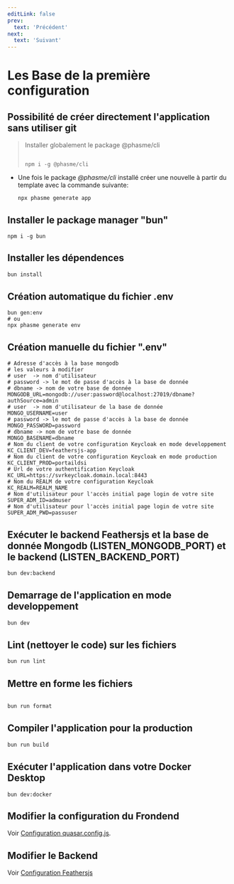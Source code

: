 ```yaml
---
editLink: false
prev:
  text: 'Précédent'
next:
  text: 'Suivant'
---
```


# Les Base de la première configuration

## Possibilité de créer directement l'application sans utiliser git

> Installer globalement le package @phasme/cli
>
> ```
>
> npm i -g @phasme/cli
> ```

- Une fois le package _@phasme/cli_ installé créer une nouvelle à partir du template avec la commande suivante:
  ```
  npx phasme generate app
  ```

## Installer le package manager "bun"

```
npm i -g bun
```

## Installer les dépendences

```bash
bun install
```

## Création automatique du fichier .env

```
bun gen:env
# ou
npx phasme generate env
```

## Création manuelle du fichier ".env"

```
# Adresse d'accès à la base mongodb
# les valeurs à modifier
# user  -> nom d'utilisateur
# password -> le mot de passe d'accès à la base de donnée
# dbname -> nom de votre base de donnée
MONGODB_URL=mongodb://user:password@localhost:27019/dbname?authSource=admin
# user  -> nom d'utilisateur de la base de donnée
MONGO_USERNAME=user
# password -> le mot de passe d'accès à la base de donnée
MONGO_PASSWORD=password
# dbname -> nom de votre base de donnée
MONGO_BASENAME=dbname
# Nom du client de votre configuration Keycloak en mode developpement
KC_CLIENT_DEV=feathersjs-app
# Nom du client de votre configuration Keycloak en mode production
KC_CLIENT_PROD=portaildsi
# Url de votre authentification Keycloak
KC_URL=https://svrkeycloak.domain.local:8443
# Nom du REALM de votre configuration Keycloak
KC_REALM=REALM_NAME
# Nom d'utilisateur pour l'accès initial page login de votre site
SUPER_ADM_ID=admuser
# Nom d'utilisateur pour l'accès initial page login de votre site
SUPER_ADM_PWD=passuser
```

## Exécuter le backend Feathersjs et la base de donnée Mongodb (LISTEN_MONGODB_PORT) et le backend (LISTEN_BACKEND_PORT)

```bash
bun dev:backend
```

## Demarrage de l'application en mode developpement

```bash
bun dev
```

## Lint (nettoyer le code) sur les fichiers

```bash
bun run lint
```

## Mettre en forme les fichiers

```bash

bun run format
```

## Compiler l'application pour la production

```bash
bun run build
```

## Exécuter l'application dans votre Docker Desktop

```
bun dev:docker
```

## Modifier la configuration du Frondend

Voir [Configuration quasar.config.js](https://v2.quasar.dev/quasar-cli-vite/quasar-config-js).

## Modifier le Backend

Voir [Configuration Feathersjs](https://feathersjs.com)
